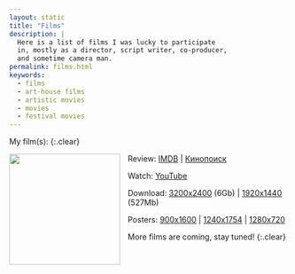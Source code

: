 ```yaml
---
layout: static
title: "Films"
description: |
  Here is a list of films I was lucky to participate
  in, mostly as a director, script writer, co-producer,
  and sometime camera man.
permalink: films.html
keywords:
  - films
  - art-house films
  - artistic movies
  - movies
  - festival movies
---
```


My film(s):
{:.clear}

<img src="https://films.yegor256.com/mug/300x533.png" style="width: 200px; float: left; margin-right: 1em;"/>

Review: 
[IMDB](https://www.imdb.com/title/tt30742076/) |
[Кинопоиск](https://www.kinopoisk.ru/film/5435082/)

Watch: 
[YouTube](https://www.youtube.com/watch?v=9NYfVVTkqTg)

Download: 
[3200x2400](https://films.yegor256.com/mug/4k.mov) (6Gb) |
[1920x1440](https://films.yegor256.com/mug/1440.mov) (527Mb)

Posters:
[900x1600](https://films.yegor256.com/mug/900x1600.png) |
[1240x1754](https://films.yegor256.com/mug/1240x1754.png) |
[1280x720](https://films.yegor256.com/mug/1280x720.png)

More films are coming, stay tuned!
{:.clear}